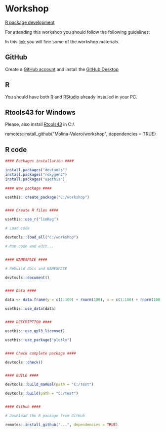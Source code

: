 # Workshop
[R package development](https://cran.r-project.org/doc/manuals/R-exts.html#Creating-R-packages)

For attending this workshop you should follow the following guidelines:

In this [link](https://posit.cloud/content/7829468) you will fine some of the workshop materials.

## GitHub

Create a [GitHub account](https://docs.github.com/en/get-started/start-your-journey/creating-an-account-on-github) and install the [GitHub Desktop](https://desktop.github.com/)

## R

You should have both [R](https://cran.r-project.org/) and [RStudio](https://posit.co/download/rstudio-desktop/) already installed in your PC.

## Rtools43 for Windows

Please, also install [Rtools43](https://cran.r-project.org/bin/windows/Rtools/rtools43/rtools.html) in C:/.

remotes::install_github("Molina-Valero/workshop", dependencies = TRUE)

## R code

```r
#### Packages installation ####

install.packages("devtools")
install.packages("roxygen2")
install.packages("usethis")

#### New package ####

usethis::create_package("C:/workshop")


#### Create R files ####

usethis::use_r("linReg")

# Load code

devtools::load_all("C:/workshop")

# Run code and edit...


#### NAMESPACE ####

# Rebuild docs and NAMESPACE

devtools::document()


#### Data ####

data <- data.frame(y = c(1:100) + rnorm(100), x = c(1:100) + rnorm(100))

usethis::use_data(data)


#### DESCRIPTION ####

usethis::use_gpl3_license()

usethis::use_package("plotly")


#### Check complete package ####

devtools::check()


#### BUILD ####

devtools::build_manual(path = "C:/test")

devtools::build(path = "C:/test")


#### GitHub ####

# Download the R package from GitHub

remotes::install_github("...", dependencies = TRUE)
````
